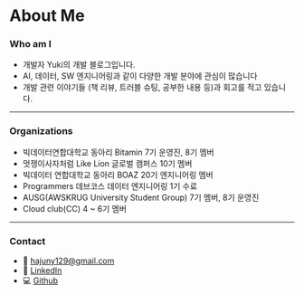 # About Me

### Who am I

- 개발자 Yuki의 개발 블로그입니다.
- AI, 데이터, SW 엔지니어링과 같이 다양한 개발 분야에 관심이 많습니다
- 개발 관련 이야기들 (책 리뷰, 트러블 슈팅, 공부한 내용 등)과 회고를 적고 있습니다.
---
### **Organizations**

- 빅데이터연합대학교 동아리 Bitamin 7기 운영진, 8기 멤버
- 멋쟁이사자처럼 Like Lion 글로벌 캠퍼스 10기 멤버
- 빅데이터 연합대학교 동아리 BOAZ 20기 엔지니어링 멤버
- Programmers 데브코스 데이터 엔지니어링 1기 수료
- AUSG(AWSKRUG University Student Group) 7기 멤버, 8기 운영진
- Cloud club(CC) 4 ~ 6기 멤버
---
### Contact

- 👔 hajuny129@gmail.com
- 🔗 [LinkedIn](https://www.linkedin.com/in/yuki-hajun/)
-  💻 [Github](https://github.com/HaJunYoo)
